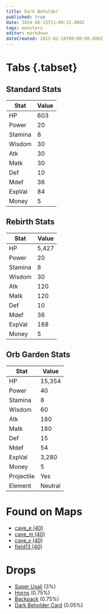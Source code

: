```yaml
---
title: Dark Beholder
published: true
date: 2024-06-15T21:09:12.000Z
tags: monsters
editor: markdown
dateCreated: 2023-02-16T00:00:00.000Z
---
```


# Tabs {.tabset}

## Standard Stats

|Stat|Value|
|-|-|
|HP|603|
|Power|20|
|Stamina|8|
|Wisdom|30|
|Atk|30|
|Matk|30|
|Def|10|
|Mdef|36|
|ExpVal|84|
|Money|5|
## Rebirth Stats

|Stat|Value|
|-|-|
|HP|5,427|
|Power|20|
|Stamina|8|
|Wisdom|30|
|Atk|120|
|Matk|120|
|Def|10|
|Mdef|36|
|ExpVal|168|
|Money|5|
## Orb Garden Stats

|Stat|Value|
|-|-|
|HP|15,354|
|Power|40|
|Stamina|8|
|Wisdom|60|
|Atk|180|
|Matk|180|
|Def|15|
|Mdef|54|
|ExpVal|3,280|
|Money|5|
|Projectile|Yes|
|Element|Neutral|

# Found on Maps
 * [cave_e (40)](/maps/cave_e)
 * [cave_m (40)](/maps/cave_m)
 * [cave_v (40)](/maps/cave_v)
 * [field13 (40)](/maps/field13)

# Drops
 * [Super Usali](/items/super-usali) (3%)
 * [Horns](/items/horns) (0.75%)
 * [Backpack](/items/backpack) (0.75%)
 * [Dark Beholder Card](/items/dark-beholder-card) (0.05%)
